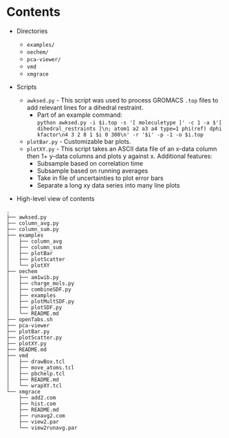 
# Contents

* Directories
  * `examples/` 
  * `oechem/` 
  * `pca-viewer/` 
  * `vmd`
  * `xmgrace`

* Scripts
  * `awksed.py` - This script was used to process GROMACS `.top` files to add relevant lines for a dihedral restraint.  
    * Part of an example command:  
      `python awksed.py -i $i.top -s '[ moleculetype ]' -c 1 -a $'[ dihedral_restraints ]\n; atom1 a2 a3 a4 type=1 phi(ref) dphi kfactor\n4 3 2 8 1 $i 0 300\n' -r '$i' -p -1 -o $i.top`
  * `plotBar.py` - Customizable bar plots.
  * `plotXY.py` - This script takes an ASCII data file of an x-data column then 1+ y-data columns and plots y against x. Additional features:
    * Subsample based on correlation time
    * Subsample based on running averages
    * Take in file of uncertainties to plot error bars
    * Separate a long xy data series into many line plots

* High-level view of contents
```
.
├── awksed.py
├── column_avg.py
├── column_sum.py
├── examples
│   ├── column_avg
│   ├── column_sum
│   ├── plotBar
│   ├── plotScatter
│   └── plotXY
├── oechem
│   ├── am1wib.py
│   ├── charge_mols.py
│   ├── combineSDF.py
│   ├── examples
│   ├── plotMultSDF.py
│   ├── plotSDF.py
│   └── README.md
├── openTabs.sh
├── pca-viewer
├── plotBar.py
├── plotScatter.py
├── plotXY.py
├── README.md
├── vmd
│   ├── drawBox.tcl
│   ├── move_atoms.tcl
│   ├── pbchelp.tcl
│   ├── README.md
│   └── wrapXY.tcl
└── xmgrace
    ├── add2.com
    ├── hist.com
    ├── README.md
    ├── runavg2.com
    ├── view2.par
    └── view2runavg.par
```
